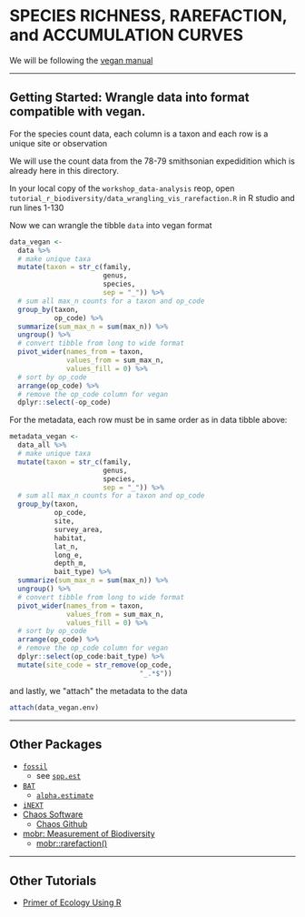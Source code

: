 # SPECIES RICHNESS, RAREFACTION, and ACCUMULATION CURVES

We will be following the [vegan manual](https://cloud.r-project.org/web/packages/vegan/vegan.pdf) 


---

## Getting Started: Wrangle data into format compatible with vegan.

For the species count data, each column is a taxon and each row is a unique site or observation

We will use the count data from the 78-79 smithsonian expedidition which is already here in this directory.  

In your local copy of the `workshop_data-analysis` reop, open `tutorial_r_biodiversity/data_wrangling_vis_rarefaction.R` in R studio and run lines 1-130

Now we can wrangle the tibble `data` into vegan format

```r
data_vegan <-
  data %>%
  # make unique taxa
  mutate(taxon = str_c(family,
					   genus,
					   species,
					   sep = "_")) %>%
  # sum all max_n counts for a taxon and op_code
  group_by(taxon,
		   op_code) %>%
  summarize(sum_max_n = sum(max_n)) %>%
  ungroup() %>%
  # convert tibble from long to wide format
  pivot_wider(names_from = taxon,
			  values_from = sum_max_n,
			  values_fill = 0) %>%
  # sort by op_code
  arrange(op_code) %>%
  # remove the op_code column for vegan
  dplyr::select(-op_code)
```

For the metadata, each row must be in same order as in data tibble above:

```r
metadata_vegan <-
  data_all %>%
  # make unique taxa
  mutate(taxon = str_c(family,
					   genus,
					   species,
					   sep = "_")) %>%
  # sum all max_n counts for a taxon and op_code
  group_by(taxon,
		   op_code,
		   site,
		   survey_area,
		   habitat,
		   lat_n,
		   long_e,
		   depth_m,
		   bait_type) %>%
  summarize(sum_max_n = sum(max_n)) %>%
  ungroup() %>%
  # convert tibble from long to wide format
  pivot_wider(names_from = taxon,
			  values_from = sum_max_n,
			  values_fill = 0) %>%
  # sort by op_code
  arrange(op_code) %>%
  # remove the op_code column for vegan
  dplyr::select(op_code:bait_type) %>%
  mutate(site_code = str_remove(op_code,
								"_.*$"))
```

and lastly, we "attach" the metadata to the data

```r
attach(data_vegan.env)
```
 
---

## Other Packages

* [`fossil`](https://search.r-project.org/CRAN/refmans/fossil/html/00Index.html)
	* see [`spp.est`](https://search.r-project.org/CRAN/refmans/fossil/html/spp.est.html)
* [`BAT`](https://search.r-project.org/CRAN/refmans/BAT/html/00Index.html)
	* [`alpha.estimate`](https://search.r-project.org/CRAN/refmans/BAT/html/alpha.estimate.html)
* [`iNEXT`](https://github.com/AnneChao/iNEXT)
* [Chaos Software](http://chao.stat.nthu.edu.tw/wordpress/software_download/)
	* [Chaos Github](https://github.com/AnneChao?tab=repositories)
* [mobr: Measurement of Biodiversity](https://rdrr.io/cran/mobr/)
	* [mobr::rarefaction()](https://rdrr.io/cran/mobr/man/rarefaction.html)

---

## Other Tutorials

* [Primer of Ecology Using R](https://hankstevens.github.io/Primer-of-Ecology/diversity.html)

